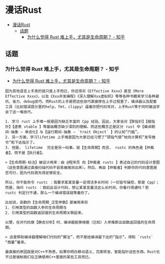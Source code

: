 # 漫话Rust

<!--ts-->
* [漫话Rust](#漫话rust)
   * [话题](#话题)
      * [为什么觉得 Rust 难上手，尤其是生命周期？ - 知乎](#为什么觉得-rust-难上手尤其是生命周期---知乎)

<!-- Created by https://github.com/ekalinin/github-markdown-toc -->
<!-- Added by: runner, at: Wed Jul 27 11:49:22 UTC 2022 -->

<!--te-->

## 话题

### 为什么觉得 Rust 难上手，尤其是生命周期？ - 知乎

- [为什么觉得 Rust 难上手，尤其是生命周期？ - 知乎](https://www.zhihu.com/question/537491826)

```admonish quote title='把技巧掺杂在上手过程里'
因为其他语言上手真的就只是上手而已，你还得买《Effective Xxxx》甚至《More Effective Xxxx》，以及《Xxx并发编程》《深入理解Xxx虚拟机》等等各种书籍来学习各种避坑、省力、debug技巧。而Rust的上手是把这些技巧直接掺在上手过程里了，编译器以及配套工具（比如错误提示里的help，fmt、clippy）逼着你把代码写对，上手Rust等于同时被迫学会了这一堆技巧。
```

~~~admonish quote title='区分编译期抽象和运行期抽象'
1. 学习 rust 上手难一般是因为缺乏丰富的 Cpp 经验。因此，大家会对【胖指针】【瘦指针】【虚表 vtable 】等基础概念缺少深刻的理解。而这些概念正是区分 rust 中【编译期间-抽象 — 单态化】与【运行期间-抽象 — `trait Object` 】的认知“门槛”。
2. 另一方面，学习lifetime 上手难是因为大家已经习惯了“颐指气使”地向计算机“发号施令”和下达指示了。
3. 但是， lifetime  完全是另一码事。就【生命周期】而言， rustc 的角色是【仲裁者】，而不是【执行者】。

>【生命周期·标注】被设计用来：由 @程序员 向【仲裁者 rustc 】表述自己的代码设计意图（这些意图通过直接扫描代码不容易被揣测出来）。然后，再由【仲裁者】判断你的代码意图是否可行，因为代码首先得足够安全。

所以，你不能命令 rustc ：我要求某某变量一定得活多长时间（一切皆可操控，那是 Cpp）；而是，询问 rustc ：我如此设计代码，想让某某变量活这么长时间，你看行得通吗？若 rustc 判定行不通，那么一个编译错误就等着你了。

比如说，函数的【生命周期_泛型参数】是被用来将  
1. 引用类型的函数入参的生命周期与  
2. 引用类型的函数返回值的生命周期关联起来。

以便，在对代码做【静态分析】时，编译器能够根据（已知）入参推断出函数返回值的生命周期。

> 这是帮助编译器理解咱们代码的“脚注”，而不是给编译器下达的“指示”。得和 `rustc` “商量”着来。
~~~

```admonish quote title='对C++不熟悉'
最直接的原因就是对C++不熟悉，如果你明白移动语义，完美转发，智能指针这些东西。Rust也不过是强制我们在正确使用C++里面的某些工具而已。
```